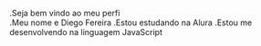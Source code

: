 .Seja bem vindo ao meu perfi      
.Meu nome e Diego Fereira 
.Estou estudando na Alura 
.Estou me desenvolvendo na linguagem JavaScript
